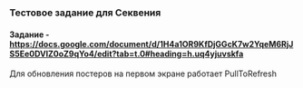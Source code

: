 ### Тестовое задание для Секвения

#### Задание - https://docs.google.com/document/d/1H4a1OR9KfDjGGcK7w2YqeM6RjJS5Ee0DVlZ0oZ9qYo4/edit?tab=t.0#heading=h.uq4yjuvskfa

Для обновления постеров на первом экране работает PullToRefresh
